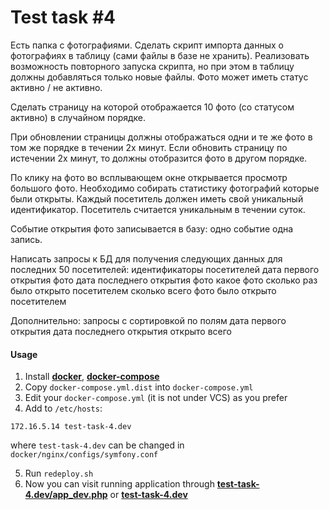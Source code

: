 # Test task #4

Есть папка с фотографиями.
Сделать скрипт импорта данных о фотографиях в таблицу (сами файлы в базе не хранить).
Реализовать возможность повторного запуска скрипта, но при этом в таблицу должны добавляться только новые файлы.
Фото может иметь статус активно / не активно.

Сделать страницу на которой отображается 10 фото (со статусом активно) в случайном порядке.

При обновлении страницы должны отображаться одни и те же фото в том же порядке в течении 2х минут.
Если обновить страницу по истечении 2х минут, то должны отобразится фото в другом порядке.

По клику на фото во всплывающем окне открывается просмотр большого фото.
Необходимо собирать статистику фотографий которые были открыты.
Каждый посетитель должен иметь свой уникальный идентификатор.
Посетитель считается уникальным в течении суток.

Событие открытия фото записывается в базу: одно событие одна запись.

Написать запросы к БД для получения следующих данных для последних 50 посетителей:
	идентификаторы посетителей
	дата первого открытия фото
	дата последнего открытия фото
	какое фото сколько раз было открыто посетителем
	сколько всего фото было открыто посетителем

Дополнительно: запросы с сортировкой по полям
	дата первого открытия 
	дата последнего открытия
	открыто всего

#### Usage

1. Install **[docker](https://docs.docker.com/engine/installation/linux/ubuntu/)**, **[docker-compose](https://docs.docker.com/compose/install/)**
2. Copy `docker-compose.yml.dist` into `docker-compose.yml`
3. Edit your `docker-compose.yml` (it is not under VCS) as you prefer
4. Add to `/etc/hosts`:
```
172.16.5.14 test-task-4.dev
```
where `test-task-4.dev` can be changed in `docker/nginx/configs/symfony.conf`

5. Run `redeploy.sh`
6. Now you can visit running application through **[test-task-4.dev/app_dev.php](http://test-task-4.dev/app_dev.php)** or **[test-task-4.dev](http://test-task-4.dev)**

